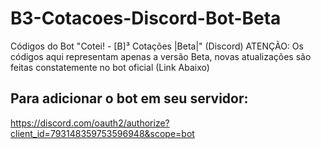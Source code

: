 # B3-Cotacoes-Discord-Bot-Beta
Códigos do Bot "Cotei! - [B]³ Cotações |Beta|" (Discord)
ATENÇÃO: Os códigos aqui representam apenas a versão Beta, novas atualizações são feitas constatemente no bot oficial (Link Abaixo)
## Para adicionar o bot em seu servidor:
https://discord.com/oauth2/authorize?client_id=793148359753596948&scope=bot
